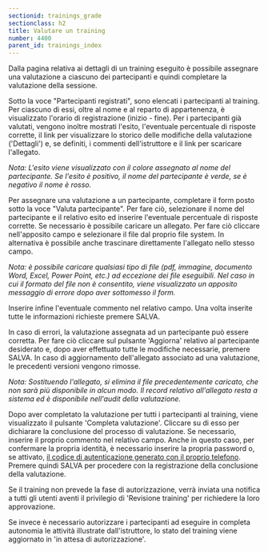 ```yaml
---
sectionid: trainings_grade
sectionclass: h2
title: Valutare un training
number: 4400
parent_id: trainings_index
---
```

Dalla pagina relativa ai dettagli di un training eseguito è possibile assegnare una valutazione a ciascuno dei partecipanti e quindi completare la valutazione della sessione.

Sotto la voce "Partecipanti registrati", sono elencati i partecipanti al training. Per ciascuno di essi, oltre al nome e al reparto di appartenenza, è visualizzato l'orario di registrazione (inizio - fine). Per i partecipanti già valutati, vengono inoltre mostrati l'esito, l'eventuale percentuale di risposte corrette, il link per visualizzare lo storico delle modifiche della valutazione ('Dettagli') e, se definiti, i commenti dell'istruttore e il link per scaricare l'allegato.

_Nota: L'esito viene visualizzato con il colore assegnato al nome del partecipante. Se l'esito è positivo, il nome del partecipante è verde, se è negativo il nome è rosso._

Per assegnare una valutazione a un partecipante, completare il form posto sotto la voce "Valuta partecipante". Per fare ciò, selezionare il nome del partecipante e il relativo esito ed inserire l'eventuale percentuale di risposte corrette.
Se necessario è possibile caricare un allegato. Per fare ciò cliccare nell'apposito campo e selezionare il file dal proprio file system. In alternativa è possibile anche trascinare direttamente l'allegato nello stesso campo.

_Nota: è possibile caricare qualsiasi tipo di file (pdf, immagine, documento Word, Excel, Power Point, etc.) ad eccezione dei file eseguibili. Nel caso in cui il formato del file non è consentito, viene visualizzato un apposito messaggio di errore dopo aver sottomesso il form._

Inserire infine l'eventuale commento nel relativo campo.
Una volta inserite tutte le informazioni richieste premere SALVA.

In caso di errori, la valutazione assegnata ad un partecipante può essere corretta. Per fare ciò cliccare sul pulsante 'Aggiorna' relativo al partecipante desiderato e, dopo aver effettuato tutte le modifiche necessarie, premere SALVA. In caso di aggiornamento dell'allegato associato ad una valutazione, le precedenti versioni vengono rimosse.

_Nota: Sostituendo l'allegato, si elimina il file precedentemente caricato, che non sarà più disponibile in alcun modo. Il record relativo all'allegato resta a sistema ed è disponibile nell'audit della valutazione._

Dopo aver completato la valutazione per tutti i partecipanti al training, viene visualizzato il pulsante 'Completa valutazione'. Cliccare su di esso per dichiarare la conclusione del processo di valutazione.
Se necessario, inserire il proprio commento nel relativo campo.
Anche in questo caso, per confermare la propria identità, è necessario inserire la propria password o, se attivato, <a href="https://inforlife.github.io/traininghub/#otp">il codice di autenticazione generato con il proprio telefono</a>.
Premere quindi SALVA per procedere con la registrazione della conclusione della valutazione. 

Se il training non prevede la fase di autorizzazione, verrà inviata una notifica a tutti gli utenti aventi il privilegio di 'Revisione training' per richiedere la loro approvazione.

Se invece è necessario autorizzare i partecipanti ad eseguire in completa autonomia le attività illustrate dall'istruttore, lo stato del training viene aggiornato in 'in attesa di autorizzazione'.
